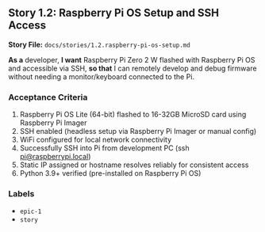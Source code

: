 ## Story 1.2: Raspberry Pi OS Setup and SSH Access

**Story File:** `docs/stories/1.2.raspberry-pi-os-setup.md`

**As a** developer,
**I want** Raspberry Pi Zero 2 W flashed with Raspberry Pi OS and accessible via SSH,
**so that** I can remotely develop and debug firmware without needing a monitor/keyboard connected to the Pi.

### Acceptance Criteria
1. Raspberry Pi OS Lite (64-bit) flashed to 16-32GB MicroSD card using Raspberry Pi Imager
2. SSH enabled (headless setup via Raspberry Pi Imager or manual config)
3. WiFi configured for local network connectivity
4. Successfully SSH into Pi from development PC (ssh pi@raspberrypi.local)
5. Static IP assigned or hostname resolves reliably for consistent access
6. Python 3.9+ verified (pre-installed on Raspberry Pi OS)

### Labels
- `epic-1`
- `story`
